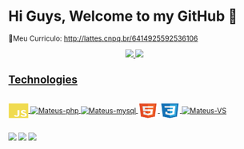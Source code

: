# Hi Guys, Welcome to my GitHub 👋

📃Meu Curriculo: http://lattes.cnpq.br/6414925592536106

<div align="center">
  <a href="https://github.com/Mateus-Campos-Cruz">
  <img height="180em" src="https://github-readme-stats.vercel.app/api?username=Mateus-Campos-Cruz&show_icons=true&theme=blue-green&include_all_commits=true&count_private=true"/>
  <img height="180em" src="https://github-readme-stats.vercel.app/api/top-langs/?username=Mateus-Campos-Cruz&layout=compact&langs_count=7&theme=blue-green"/>
</div>
  
## Technologies

  <div style="display: inline_block"><br>    
  <img align="center" alt="Mateus-Js" height="30" width="40" src="https://raw.githubusercontent.com/devicons/devicon/master/icons/javascript/javascript-plain.svg">
  <img align="center" alt="Mateus-php" height="40" width="40" src="https://cdn.jsdelivr.net/gh/devicons/devicon/icons/php/php-original.svg" />
  <img align="center" alt="Mateus-mysql" height="40" width="40" src="https://cdn.jsdelivr.net/gh/devicons/devicon/icons/mysql/mysql-original.svg" />
  <img align="center" alt="Mateus-HTML" height="30" width="40" src="https://raw.githubusercontent.com/devicons/devicon/master/icons/html5/html5-original.svg">
  <img align="center" alt="Mateus-CSS" height="30" width="40" src="https://raw.githubusercontent.com/devicons/devicon/master/icons/css3/css3-original.svg">   
  <img align="center" alt="Mateus-VS" height="30" width="40" src="https://cdn.jsdelivr.net/gh/devicons/devicon/icons/visualstudio/visualstudio-plain.svg" />
     
  </div>
  
  ##
  
  <div>  
  <a href="https://www.instagram.com/digital_brain_technologies/" target="_blank"><img src="https://img.shields.io/badge/-Instagram-%23E4405F?style=for-the-badge&logo=instagram&logoColor=white" target="_blank"></a> 
  <a href = "mailto:mateusfelipecamposdacruz@gmail.com"><img src="https://img.shields.io/badge/-Gmail-%23333?style=for-the-badge&logo=gmail&logoColor=white" target="_blank"></a>
  <a href="https://www.linkedin.com/in/mateus-campos-6ab458144/" target="_blank"><img src="https://img.shields.io/badge/-LinkedIn-%230077B5?style=for-the-badge&logo=linkedin&logoColor=white" target="_blank"></a> 
    


